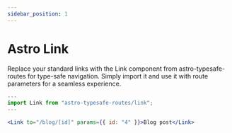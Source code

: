 ```yaml
---
sidebar_position: 1
---
```

# Astro Link
Replace your standard links with the Link component from astro-typesafe-routes for type-safe navigation. Simply import it and use it with route parameters for a seamless experience.

```jsx
---
import Link from "astro-typesafe-routes/link";
---

<Link to="/blog/[id]" params={{ id: "4" }}>Blog post</Link>
```